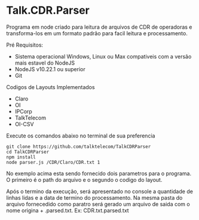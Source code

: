 # Talk.CDR.Parser

Programa em node criado para leitura de arquivos de CDR de operadoras e transforma-los em um formato padrão para facil leitura e processamento.

Pré Requisitos:
- Sistema operacional Windows, Linux ou Max compativeis com a versão mais estavel do NodeJS
- NodeJS v10.22.1 ou superior
- Git

Codigos de Layouts Implementados
- Claro
- OI
- IPCorp
- TalkTelecom
- OI-CSV

Execute os comandos abaixo no terminal de sua preferencia
```
git clone https://github.com/talktelecom/TalkCDRParser
cd TalkCDRParser
npm install
node parser.js /CDR/Claro/CDR.txt 1
```
No exemplo acima esta sendo fornecido dois parametros para o programa. O primeiro é o path do arquivo e o segundo o codigo do layout.

Após o termino da execução, será apresentado no console a quantidade de linhas lidas e a data de termino do processamento. Na mesma pasta do arquivo fornecedido como paratro será gerado um arquivo de saida com o nome origina + .parsed.txt. Ex: CDR.txt.parsed.txt

